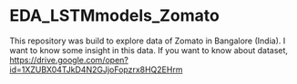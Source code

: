 # EDA_LSTMmodels_Zomato
This repository was build to explore data of Zomato in Bangalore (India). I want to know some insight in this data.
If you want to know about dataset, https://drive.google.com/open?id=1XZUBX04TJkD4N2GJjoFopzrx8HQ2EHrm
